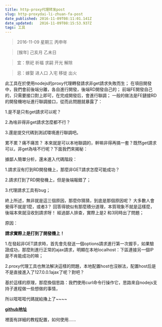 ```yaml
---
title: http-proxy代理转发post
slug: http-proxydai-li-zhuan-fa-post
date_published: 2016-11-09T08:11:01.141Z
date_updated:   2016-11-09T08:15:53.937Z
tags: 工具
---
```


> 2016-11-09 星期三 丙申年

>[猴年] 己亥月 乙未日

>宜：祭祀 祈福 求嗣 开光 解除

>忌：嫁娶 进人口 入宅 移徙 出火

  此工具在於使用nodejs的proxy代理轉發請求非get請求失敗而生；
在項目開發中，我們會前後端分離，各自進行開發，後端RD開發自己的；
前端FE開發自己的，只需要接口對上即可，在完成開發后，會進行聯調；
一般的做法是FE鏈接RD的開發機地址進行聯調接口，從而此問題就暴露了：

1.是不是只有get請求可以呢？

2.為啥非得非get請求怎麼都不行？

3.還是提交代碼到測試環境進行聯調吧。

累不累？痛不痛苦？
本來就是可以本地聯調的，幹嘛非得再搞一套？既然get請求可以，非get為啥不行呢？下面我們來揭秘：

據鄙人簡單分析，還未進入代碼階段：

1.請求沒有打到RD開發機上，那麼非GET請求怎麼可能成功？

2.請求打到了RD開發機上，但是後端報錯了；

3.代理請求工具有bug；

終上所述，無非就是這三個原因，那麼你猜猜，到底是那個原因呢？
大多數人會覺得不就是1麼，或者3？
回答得貌似有那麼積分道理，本質現象不就是這樣麼，後端本來就沒收到請求呀！
經過鄙人排查，實際上是2 和3同時出了問題；

原因：

**請求實際上是打到了開發機上！**

1.在發起非GET請求時，首先會先發送一個options請求進行第一次握手，如果驗證成功，那麼則進行正常的ajax請求，明顯在本地localhost：下區連接另一個IP是不肯能成功的嘛；

2.proxy代理工具也無法解決這樣的問題，本地配置host也沒辦法，配置host后是不是直接進入了127.0.0.1ajax了呢？對吧？

基於這樣的原理，那麼換個思路：我們使用curl命令行操作它，思路來自nodejs支持子進程做一些想做的事情，

所以哐哐哐代碼就給擼上了~~~~

**[github地址](https://github.com/liubiao0810/curl-proxy)**

裡面有詳細的教程配置，如何使用......


